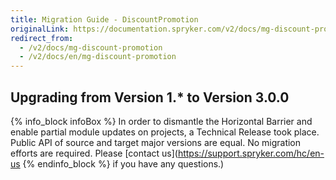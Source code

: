 ```yaml
---
title: Migration Guide - DiscountPromotion
originalLink: https://documentation.spryker.com/v2/docs/mg-discount-promotion
redirect_from:
  - /v2/docs/mg-discount-promotion
  - /v2/docs/en/mg-discount-promotion
---
```


## Upgrading from Version 1.* to Version 3.0.0
{% info_block infoBox %}
In order to dismantle the Horizontal Barrier and enable partial module updates on projects, a Technical Release took place. Public API of source and target major versions are equal. No migration efforts are required. Please [contact us](https://support.spryker.com/hc/en-us
{% endinfo_block %} if you have any questions.)

